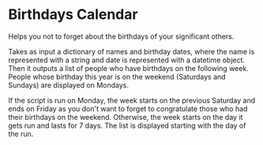 Birthdays Calendar
==================

Helps you not to forget about the birthdays of your significant others.

Takes as input a dictionary of names and birthday dates, where the name is represented with a string and date is 
represented with a datetime object. Then it outputs a list of people who have birthdays on the following week.
People whose birthday this year is on the weekend (Saturdays and Sundays) are displayed on Mondays.

If the script is run on Monday, the week starts on the previous Saturday and ends on Friday as you don't want to forget
to congratulate those who had their birthdays on the weekend. Otherwise, the week starts
on the day it gets run and lasts for 7 days. The list is displayed starting with the day of the run. 
